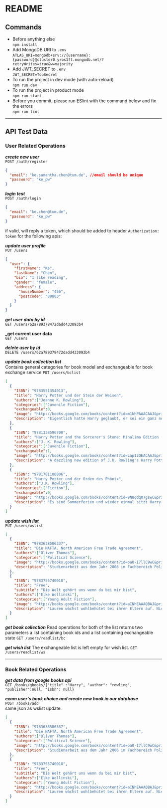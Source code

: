 # README

## Commands

- Before anything else  
  `npm install`
- Add MongoDB URI to `.env`  
  `ATLAS_URI=mongodb+srv://{username}:{password}@cluster0.yros1ft.mongodb.net/?retryWrites=true&w=majority`
- Add JWT_SECRET to `.env`  
  `JWT_SECRET=TopSecret`
- To run the project in dev mode (with auto-reload)  
  `npm run dev`
- To run the project in product mode  
  `npm run start`
- Before you commit, please run ESlint with the command below and fix the errors  
  `npm run lint`

---

## API Test Data

### User Related Operations

**_create new user_**  
`POST /auth/register`

```JSON
{
  "email": "ke.samantha.chen@tum.de", //email should be unique
  "password": "ke_pw"
}
```

**_login test_**  
`POST /auth/login`

```Json
{
  "email": "ke.chen@tum.de",
  "password": "ke_pw"
}
```

if valid, will reply a token, which should be added to header `Authorization: token` for the following apis:

**_update user profile_**  
`PUT /users`

```JSON
{
  "user": {
    "firstName": "Ke",
    "lastName": "Chen",
    "bio": "I like reading",
    "gender": "female",
    "address": {
      "houseNumber": "456",
      "postcode": "80803"
    }
  }
}
```

**_get user data by id_**  
`GET /users/62a789378472dadd433093b4`

**\_get current user data**  
`GET /users`

**_delete user by id_**  
`DELETE /users/62a789378472dadd433093b4`

**_update book collection list_**  
Contains general categories for book model and exchangeable for book exchange service
`PUT /users/bclist`

```JSON
[
  {
    "ISBN": "9783551354013",
    "title": "Harry Potter und der Stein der Weisen",
    "authors":["Joanne K. Rowling"],
    "categories":["Juvenile Fiction"],
    "exchangeable":0,
    "image": "http://books.google.com/books/content?id=m1khPAAACAAJ&printsec=frontcover&img=1&zoom=1&source=gbs_api",
    "description": "Eigentlich hatte Harry geglaubt, er sei ein ganz normaler Junge. Zumindest bis zu seinem elften Geburtstag. Da erfährt er, dass er sich an der Schule für Hexerei und Zauberei einfinden soll. Und warum? Weil Harry ein Zauberer ist. Und so wird für Harry das erste Jahr in der Schule das spannendste, aufregendste und lustigste in seinem Leben. Er stürzt von einem Abenteuer in die nächste ungeheuerliche Geschichte, muss gegen Bestien, Mitschüler und Fabelwesen kämpfen. Da ist es gut, dass er schon Freunde gefunden hat, die ihm im Kampf gegen die dunklen Mächte zur Seite stehen."
  },
  {
    "ISBN": "9781338596700",
    "title": "Harry Potter and the Sorcerer's Stone: Minalima Edition (Harry Potter, Book 1), Volume 1",
    "authors":["J. K. Rowling"],
    "categories":["Juvenile Fiction"],
    "exchangeable":1,
    "image": "http://books.google.com/books/content?id=LapIzQEACAAJ&printsec=frontcover&img=1&zoom=1&source=gbs_api",
    "description": "A dazzling new edition of J.K. Rowling's Harry Potter and the Sorcerer's Stone, fully illustrated in brilliant color and featuring exclusive interactive paper craft elements, including a fold-out Hogwarts letter and more! In this stunning new edition of Harry Potter and the Sorcerer's Stone, experience the story as never before. J.K. Rowling's complete and unabridged text is accompanied by full-color illustrations on nearly every page and eight exclusive, interactive paper craft elements: Readers will open Harry's Hogwarts letter, reveal the magical entryway to Diagon Alley, make a sumptuous feast appear in the Great Hall, and more. Designed and illustrated by award-winning design studio MinaLima - best known for establishing the visual graphic style of the Harry Potter and Fantastic Beasts films - this edition is sure to be a keepsake for Harry Potter fans, a beautiful addition to any collector's bookshelf, and an enchanting way to introduce the first book in this beloved series to a new generation of readers."
  },
  {
    "ISBN": "9781781100806",
    "title": "Harry Potter und der Orden des Phönix",
    "authors":["J.K. Rowling"],
    "categories":["Fiction"],
    "exchangeable":0,
    "image": "http://books.google.com/books/content?id=9N8qdq07gswC&printsec=frontcover&img=1&zoom=1&edge=curl&source=gbs_api",
    "description": "Es sind Sommerferien und wieder einmal sitzt Harry bei den unmöglichen Dursleys im Ligusterweg fest. Doch diesmal treibt ihn größere Unruhe denn je - Warum schreiben seine Freunde Ron und Hermine nur so rätselhafte Briefe? Und vor allem: Warum erfährt er nichts über die dunklen Mächte, die inzwischen neu erstanden sind und sich unaufhaltsam über Harrys Welt verbreiten? Noch ahnt er nicht, was der geheimnisvolle Orden des Phönix gegen Voldemort ausrichten kann ... Als Harrys fünftes Schuljahr in Hogwarts beginnt, werden seine Sorgen nur noch größer. Und dann schlägt der Dunkle Lord wieder zu. Harry muss seine Freunde um sich scharen, sonst gibt es kein Entrinnen."
  }
]


```

**_update wish list_**  
`PUT /users/wslist`

```JSON
[
  {
    "ISBN": "9783638586337",
    "title": "Die NAFTA. North American Free Trade Agreement",
    "authors":["Oliver Thomas"],
    "categories":["Political Science"],
    "image": "http://books.google.com/books/content?id=oa0-I7llC9wC&printsec=frontcover&img=1&zoom=1&edge=curl&source=gbs_api",
    "description": "Studienarbeit aus dem Jahr 2006 im Fachbereich Politik - Internationale Politik - Thema: Globalisierung, pol. Ökonomie, Note: 1,7, Fachhochschule Münster, Veranstaltung: Regionalwissenschaften Lateinamerika, 8 Quellen im Literaturverzeichnis, Sprache: Deutsch, Abstract: Das Nordamerikanische Freihandelsabkommen NAFTA (North American Free Trade Agreement) ist ein zum 01.01.1994 gegründeter Wirtschaftsverbund zwischen den Vereinigten Staaten, Kanada und Mexiko. Das NAFTA-Abkommen löste das bis dato existierende Kanadisch-Amerikanische Freihandelsabkommen mit dem Ziel ab, die Zölle im bilateralen Handel innerhalb eines bestimmten Zeitraums zu eliminieren. Gemessen an der Bevölkerung ist mit dem NAFTA-Abkommen ein Wirtschaftsblock entstanden, der mit rd. 380 Mio. Einwohnern größer als der der Europäischen Union ist. Mit einem kumulierten BIP von 6.000 Milliarden US-Dollar gehört die NAFTA außerdem zu den größten Freihandelszonen der Welt. In den folgenden Kapiteln sollen das Zustandekommen und der Inhalt des Abkommens, die nationalen Interessen der beteiligten Staaten und die derzeitige Situation näher erläutert werden sowie ein kurzer Ausblick über Chancen und Perspektiven der NAFTA gegeben werden."
  },
  {
    "ISBN": "9783755740018",
    "title": "Free",
    "subtitle": "Die Welt gehört uns wenn du bei mir bist",
    "authors":["Elke Wollinski"],
    "categories":["Young Adult Fiction"],
    "image": "http://books.google.com/books/content?id=aINhEAAAQBAJ&printsec=frontcover&img=1&zoom=1&edge=curl&source=gbs_api",
    "description": "Lauren wächst wohlbehütet bei ihren Eltern auf. Nichts hasst sie mehr, als das langweilige Leben auf dem Land. Es stört sie, dass ihre Eltern ihr Leben diktieren wollen. Lauren liebt das Abenteuer und hält nichts davon, ein braves Mädchen zu sein. Eines Tages lernt sie den jungen Aussteiger Randy kennen. Dieser zeltet, begleitet von seinem Hund Earl und dem zahmen Frettchen Speedy, auf dem Grundstück ihres Nachbarn. Randy verkörpert für Lauren alles, was sie mit Abenteuer verbindet. Sie freundet sich mit ihm an und seine Lebensweise fasziniert sie immer mehr. Und nicht nur das. Sie verliebt sich hoffnungslos in ihn und brennt mit ihm durch. Randy ist der Sohn eines Dachdeckers. Er hasst nichts mehr, als sich den Vorschriften der Gesellschaft zu fügen. Deshalb steigt er aus und lebt seinen Traum, zu Fuß die gesamten USA zu durchqueren. Alles was ihm wichtig ist, nimmt er auf seine Reise mit. Seine Tiere und ein Zelt. Mehr nicht. Ohne Geld durch die Welt, lautet sein Motto. Als er Lauren begegnet verändert sich alles. Die beiden verlieben sich hoffnungslos ineinander. Gemeinsam mit ihr setzt er seine Reise fort. Was zunächst als harmloses Abenteuer beginnt, endet in Flucht und dem Kampf ums pure Überleben, als Randy eines versuchten Mordes bezichtigt wird."
  }
]
```

**_get book collection_**
Read operations for both of the list returns two parameters a list containing book ids and a list containing exchangeable state
`GET /users/readlist/bc`

**_get wish list_**
The exchangeable list is left empty for wish list.
`GET /users/readlist/ws`

---

### Book Related Operations

**_get data from google books api_**  
`GET /books/gbooks/{"title" :"Harry", "author": "rowling", "publisher":null, "isbn": null}`

**_exam user's book choice and create new book in our database_**  
`POST /books/add`  
same json as wslist update:

```JSON
[
  {
    "ISBN": "9783638586337",
    "title": "Die NAFTA. North American Free Trade Agreement",
    "authors":["Oliver Thomas"],
    "categories":["Political Science"],
    "image": "http://books.google.com/books/content?id=oa0-I7llC9wC&printsec=frontcover&img=1&zoom=1&edge=curl&source=gbs_api",
    "description": "Studienarbeit aus dem Jahr 2006 im Fachbereich Politik - Internationale Politik - Thema: Globalisierung, pol. Ökonomie, Note: 1,7, Fachhochschule Münster, Veranstaltung: Regionalwissenschaften Lateinamerika, 8 Quellen im Literaturverzeichnis, Sprache: Deutsch, Abstract: Das Nordamerikanische Freihandelsabkommen NAFTA (North American Free Trade Agreement) ist ein zum 01.01.1994 gegründeter Wirtschaftsverbund zwischen den Vereinigten Staaten, Kanada und Mexiko. Das NAFTA-Abkommen löste das bis dato existierende Kanadisch-Amerikanische Freihandelsabkommen mit dem Ziel ab, die Zölle im bilateralen Handel innerhalb eines bestimmten Zeitraums zu eliminieren. Gemessen an der Bevölkerung ist mit dem NAFTA-Abkommen ein Wirtschaftsblock entstanden, der mit rd. 380 Mio. Einwohnern größer als der der Europäischen Union ist. Mit einem kumulierten BIP von 6.000 Milliarden US-Dollar gehört die NAFTA außerdem zu den größten Freihandelszonen der Welt. In den folgenden Kapiteln sollen das Zustandekommen und der Inhalt des Abkommens, die nationalen Interessen der beteiligten Staaten und die derzeitige Situation näher erläutert werden sowie ein kurzer Ausblick über Chancen und Perspektiven der NAFTA gegeben werden."
  },
  {
    "ISBN": "9783755740018",
    "title": "Free",
    "subtitle": "Die Welt gehört uns wenn du bei mir bist",
    "authors":["Elke Wollinski"],
    "categories":["Young Adult Fiction"],
    "image": "http://books.google.com/books/content?id=aINhEAAAQBAJ&printsec=frontcover&img=1&zoom=1&edge=curl&source=gbs_api",
    "description": "Lauren wächst wohlbehütet bei ihren Eltern auf. Nichts hasst sie mehr, als das langweilige Leben auf dem Land. Es stört sie, dass ihre Eltern ihr Leben diktieren wollen. Lauren liebt das Abenteuer und hält nichts davon, ein braves Mädchen zu sein. Eines Tages lernt sie den jungen Aussteiger Randy kennen. Dieser zeltet, begleitet von seinem Hund Earl und dem zahmen Frettchen Speedy, auf dem Grundstück ihres Nachbarn. Randy verkörpert für Lauren alles, was sie mit Abenteuer verbindet. Sie freundet sich mit ihm an und seine Lebensweise fasziniert sie immer mehr. Und nicht nur das. Sie verliebt sich hoffnungslos in ihn und brennt mit ihm durch. Randy ist der Sohn eines Dachdeckers. Er hasst nichts mehr, als sich den Vorschriften der Gesellschaft zu fügen. Deshalb steigt er aus und lebt seinen Traum, zu Fuß die gesamten USA zu durchqueren. Alles was ihm wichtig ist, nimmt er auf seine Reise mit. Seine Tiere und ein Zelt. Mehr nicht. Ohne Geld durch die Welt, lautet sein Motto. Als er Lauren begegnet verändert sich alles. Die beiden verlieben sich hoffnungslos ineinander. Gemeinsam mit ihr setzt er seine Reise fort. Was zunächst als harmloses Abenteuer beginnt, endet in Flucht und dem Kampf ums pure Überleben, als Randy eines versuchten Mordes bezichtigt wird."
  }
]
```

